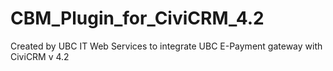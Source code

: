 CBM_Plugin_for_CiviCRM_4.2
==========================
Created by UBC IT Web Services to integrate UBC E-Payment gateway with CiviCRM v 4.2
